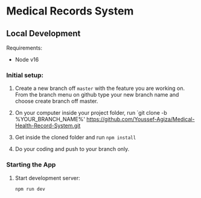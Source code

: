 # Medical Records System

## Local Development

Requirements:

- Node v16

### Initial setup:

1. Create a new branch off `master` with the feature you are working on. From the branch menu on github type your new branch name and choose create branch off master.

2. On your computer inside your project folder, run `git clone -b %YOUR_BRANCH_NAME%' https://github.com/Youssef-Agiza/Medical-Health-Record-System.git

3. Get inside the cloned folder and run `npm install`

4. Do your coding and push to your branch only.

### Starting the App

1. Start development server:
   ```bash
   npm run dev
   ```
